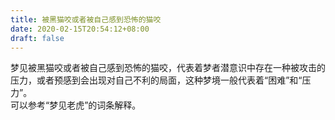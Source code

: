 ```yaml
---
title: 被黑猫咬或者被自己感到恐怖的猫咬
date: 2020-02-15T20:54:12+08:00
draft: false
---
```


梦见被黑猫咬或者被自己感到恐怖的猫咬，代表着梦者潜意识中存在一种被攻击的压力，或者预感到会出现对自己不利的局面，这种梦境一般代表着“困难”和“压力”。<br>
可以参考“梦见老虎”的词条解释。<br>
